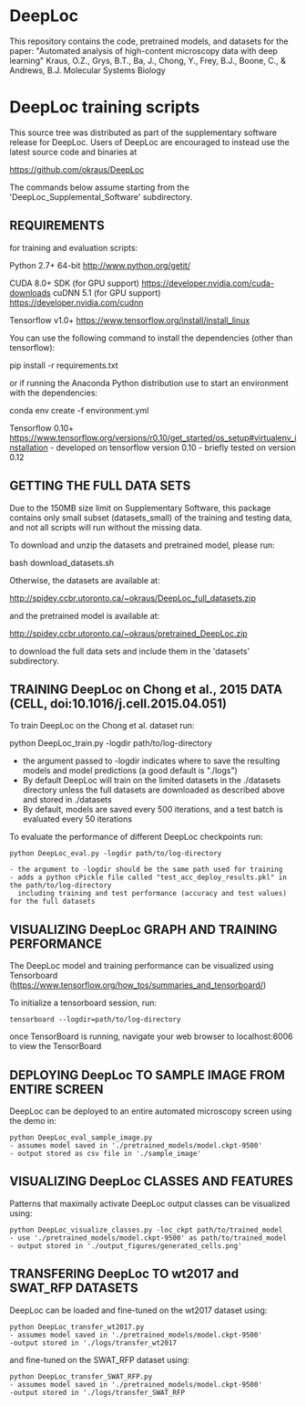 # DeepLoc
This repository contains the code, pretrained models, and datasets for the paper:
"Automated analysis of high-content microscopy data with deep learning"
Kraus, O.Z., Grys, B.T., Ba, J., Chong, Y., Frey, B.J., Boone, C., & Andrews, B.J.
Molecular Systems Biology

DeepLoc training scripts
=========================

This source tree was distributed as part of the supplementary software 
release for DeepLoc. Users of DeepLoc are encouraged to instead use the 
latest source code and binaries at

   https://github.com/okraus/DeepLoc

The commands below assume starting from the 'DeepLoc_Supplemental_Software' subdirectory.



REQUIREMENTS
------------

for training and evaluation scripts:

Python 2.7+ 64-bit
   http://www.python.org/getit/

CUDA 8.0+ SDK (for GPU support)
   https://developer.nvidia.com/cuda-downloads
cuDNN 5.1 (for GPU support)
   https://developer.nvidia.com/cudnn

Tensorflow v1.0+
    https://www.tensorflow.org/install/install_linux

You can use the following command to install the dependencies (other than tensorflow):

  pip install -r requirements.txt

or if running the Anaconda Python distribution use to start an environment with the dependencies:

  conda env create -f environment.yml


Tensorflow 0.10+
    https://www.tensorflow.org/versions/r0.10/get_started/os_setup#virtualenv_installation
    - developed on tensorflow version 0.10
    - briefly tested on version 0.12


GETTING THE FULL DATA SETS
--------------------------
Due to the 150MB size limit on Supplementary Software, this package contains only
small subset (datasets_small) of the training and testing data, and not all scripts will run
without the missing data.

To download and unzip the datasets and pretrained model, please run:

  bash download_datasets.sh

Otherwise, the datasets are available at:

  http://spidey.ccbr.utoronto.ca/~okraus/DeepLoc_full_datasets.zip

and the pretrained model is available at:

  http://spidey.ccbr.utoronto.ca/~okraus/pretrained_DeepLoc.zip

to download the full data sets and include them in the 'datasets' subdirectory.


TRAINING DeepLoc on Chong et al., 2015 DATA (CELL, doi:10.1016/j.cell.2015.04.051)
----------------------------------------------------------------------------------

To train DeepLoc on the Chong et al. dataset run:

   python DeepLoc_train.py -logdir path/to/log-directory

   - the argument passed to -logdir indicates where to save the resulting models
     and model predictions (a good default is "./logs")
   - By default DeepLoc will train on the limited datasets in the ./datasets directory
     unless the full datasets are downloaded as described above and stored in ./datasets
   - By default, models are saved every 500 iterations, and a test batch is evaluated every 50 iterations

To evaluate the performance of different DeepLoc checkpoints run:

    python DeepLoc_eval.py -logdir path/to/log-directory

    - the argument to -logdir should be the same path used for training
    - adds a python cPickle file called "test_acc_deploy_results.pkl" in the path/to/log-directory
      including training and test performance (accuracy and test values) for the full datasets

VISUALIZING DeepLoc GRAPH AND TRAINING PERFORMANCE
--------------------------------------------------

The DeepLoc model and training performance can be visualized using Tensorboard
(https://www.tensorflow.org/how_tos/summaries_and_tensorboard/)

To initialize a tensorboard session, run:

    tensorboard --logdir=path/to/log-directory

once TensorBoard is running, navigate your web browser to localhost:6006 to view the TensorBoard


DEPLOYING DeepLoc TO SAMPLE IMAGE FROM ENTIRE SCREEN
----------------------------------------------------

DeepLoc can be deployed to an entire automated microscopy screen using the demo in:

    python DeepLoc_eval_sample_image.py
    - assumes model saved in './pretrained_models/model.ckpt-9500'
    - output stored as csv file in './sample_image'

VISUALIZING DeepLoc CLASSES AND FEATURES
----------------------------------------

Patterns that maximally activate DeepLoc output classes can be visualized using:

    python DeepLoc_visualize_classes.py -loc_ckpt path/to/trained_model
    - use './pretrained_models/model.ckpt-9500' as path/to/trained_model
    - output stored in './output_figures/generated_cells.png'


TRANSFERING DeepLoc TO wt2017 and SWAT_RFP DATASETS
---------------------------------------------------

DeepLoc can be loaded and fine-tuned on the wt2017 dataset using:

    python DeepLoc_transfer_wt2017.py
    - assumes model saved in './pretrained_models/model.ckpt-9500'
    -output stored in './logs/transfer_wt2017

and fine-tuned on the SWAT_RFP dataset using:

    python DeepLoc_transfer_SWAT_RFP.py
    - assumes model saved in './pretrained_models/model.ckpt-9500'
    -output stored in './logs/transfer_SWAT_RFP
    